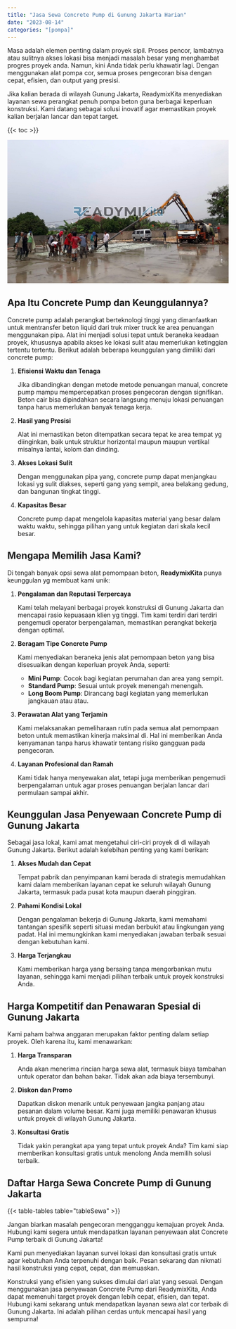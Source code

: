 ```yaml
---
title: "Jasa Sewa Concrete Pump di Gunung Jakarta Harian"
date: "2023-08-14"
categories: "[pompa]"
---
```


Masa adalah elemen penting dalam proyek sipil. Proses pencor,  lambatnya atau sulitnya akses lokasi bisa menjadi masalah besar yang menghambat progres proyek anda. Namun, kini Anda tidak perlu khawatir lagi. Dengan menggunakan alat pompa cor, semua proses pengecoran bisa dengan cepat, efisien, dan output yang presisi.

Jika kalian berada di wilayah Gunung Jakarta, ReadymixKita menyediakan layanan sewa perangkat penuh pompa beton guna berbagai keperluan konstruksi. Kami datang sebagai solusi inovatif agar memastikan proyek kalian berjalan lancar dan tepat target.

{{< toc >}}

![Jasa Sewa Concrete Pump di Gunung Jakarta Harian](/images/pompa/sewa-pompa-07.jpg)

## Apa Itu Concrete Pump dan Keunggulannya?

Concrete pump adalah perangkat berteknologi tinggi yang dimanfaatkan untuk mentransfer beton liquid dari truk mixer truck ke area penuangan menggunakan pipa. Alat ini menjadi solusi tepat untuk beraneka keadaan proyek, khususnya apabila akses ke lokasi sulit atau memerlukan ketinggian tertentu tertentu. Berikut adalah beberapa keunggulan yang dimiliki dari concrete pump:

1. **Efisiensi Waktu dan Tenaga**

   Jika dibandingkan dengan metode metode penuangan manual, concrete pump mampu mempercepatkan proses pengecoran dengan signifikan. Beton cair bisa dipindahkan secara langsung menuju lokasi penuangan tanpa harus memerlukan banyak tenaga kerja.

2. **Hasil yang Presisi**

   Alat ini memastikan beton ditempatkan secara tepat ke area tempat yg diinginkan, baik untuk struktur horizontal maupun maupun vertikal misalnya lantai, kolom dan dinding.

3. **Akses Lokasi Sulit**

   Dengan menggunakan pipa yang, concrete pump dapat menjangkau lokasi yg sulit diakses, seperti gang yang sempit, area belakang gedung, dan bangunan tingkat tinggi.

4. **Kapasitas Besar**

   Concrete pump dapat mengelola kapasitas material yang besar dalam waktu waktu, sehingga pilihan yang untuk kegiatan dari skala kecil besar.

## Mengapa Memilih Jasa Kami?

Di tengah banyak opsi sewa alat pemompaan beton, **ReadymixKita** punya keunggulan yg membuat kami unik:

1. **Pengalaman dan Reputasi Terpercaya**

   Kami telah melayani berbagai proyek konstruksi di Gunung Jakarta dan mencapai rasio kepuasaan klien yg tinggi. Tim kami terdiri dari terdiri pengemudi operator berpengalaman, memastikan perangkat bekerja dengan optimal.

2. **Beragam Tipe Concrete Pump**

   Kami menyediakan beraneka jenis alat pemompaan beton yang bisa disesuaikan dengan keperluan proyek Anda, seperti:
   - **Mini Pump**: Cocok bagi kegiatan perumahan dan area yang sempit.
   - **Standard Pump**: Sesuai untuk proyek menengah menengah.
   - **Long Boom Pump**: Dirancang bagi kegiatan yang memerlukan jangkauan atau atau.

3. **Perawatan Alat yang Terjamin**

   Kami melaksanakan pemeliharaan rutin pada semua alat pemompaan beton untuk memastikan kinerja maksimal di. Hal ini memberikan Anda kenyamanan tanpa harus khawatir tentang risiko gangguan pada pengecoran.

4. **Layanan Profesional dan Ramah**

   Kami tidak hanya menyewakan alat, tetapi juga memberikan pengemudi berpengalaman untuk agar proses penuangan berjalan lancar dari permulaan sampai akhir.

## Keunggulan Jasa Penyewaan Concrete Pump di Gunung Jakarta

Sebagai jasa lokal, kami amat mengetahui ciri-ciri proyek di di wilayah Gunung Jakarta. Berikut adalah kelebihan penting yang kami berikan:

1. **Akses Mudah dan Cepat**

   Tempat pabrik dan penyimpanan kami berada di strategis memudahkan kami dalam memberikan layanan cepat ke seluruh wilayah Gunung Jakarta, termasuk pada pusat kota maupun daerah pinggiran.

2. **Pahami Kondisi Lokal**

   Dengan pengalaman bekerja di Gunung Jakarta, kami memahami tantangan spesifik seperti situasi medan berbukit atau lingkungan yang padat. Hal ini memungkinkan kami menyediakan jawaban terbaik sesuai dengan kebutuhan kami.

3. **Harga Terjangkau**

   Kami memberikan harga yang bersaing tanpa mengorbankan mutu layanan, sehingga kami menjadi pilihan terbaik untuk proyek konstruksi Anda.

## Harga Kompetitif dan Penawaran Spesial di Gunung Jakarta

Kami paham bahwa anggaran merupakan faktor penting dalam setiap proyek. Oleh karena itu, kami menawarkan:

1. **Harga Transparan**

   Anda akan menerima rincian harga sewa alat, termasuk biaya tambahan untuk operator dan bahan bakar. Tidak akan ada biaya tersembunyi.

2. **Diskon dan Promo**

   Dapatkan diskon menarik untuk penyewaan jangka panjang atau pesanan dalam volume besar. Kami juga memiliki penawaran khusus untuk proyek di wilayah Gunung Jakarta.

3. **Konsultasi Gratis**

   Tidak yakin perangkat apa yang tepat untuk proyek Anda? Tim kami siap memberikan konsultasi gratis untuk menolong Anda memilih solusi terbaik.

## Daftar Harga Sewa Concrete Pump di Gunung Jakarta

{{< table-tables table="tableSewa" >}}

Jangan biarkan masalah pengecoran mengganggu kemajuan proyek Anda. Hubungi kami segera untuk mendapatkan layanan penyewaan alat Concrete Pump terbaik di Gunung Jakarta!

Kami pun menyediakan layanan survei lokasi dan konsultasi gratis untuk agar kebutuhan Anda terpenuhi dengan baik. Pesan sekarang dan nikmati hasil konstruksi yang cepat, cepat, dan memuaskan.

Konstruksi yang efisien yang sukses dimulai dari alat yang sesuai. Dengan menggunakan jasa penyewaan Concrete Pump dari ReadymixKita, Anda dapat memenuhi target proyek dengan lebih cepat, efisien, dan tepat. Hubungi kami sekarang untuk mendapatkan layanan sewa alat cor terbaik di Gunung Jakarta. Ini adalah pilihan cerdas untuk mencapai hasil yang sempurna!